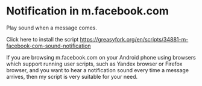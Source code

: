 # Notification in m.facebook.com
Play sound when a message comes.

Click here to install the script
https://greasyfork.org/en/scripts/34881-m-facebook-com-sound-notification

If you are browsing m.facebook.com on your Android phone using browsers which support running user scripts, such as Yandex browser or Firefox browser, and you want to hear a notification sound every time a message arrives, then my script is very suitable for your need.

